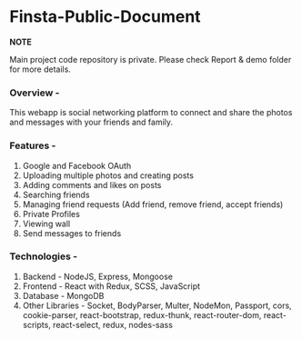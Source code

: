 # Finsta-Public-Document

**NOTE**

Main project code repository is private.
Please check Report & demo folder for more details.

### Overview -
This webapp is social networking platform to connect and share the photos and messages with your friends and family.

### Features -
1. Google and Facebook OAuth
2. Uploading multiple photos and creating posts
3. Adding comments and likes on posts
4. Searching friends
5. Managing friend requests (Add friend, remove friend, accept friends)
6. Private Profiles
7. Viewing wall
8. Send messages to friends 

### Technologies -
1. Backend - NodeJS, Express, Mongoose
2. Frontend - React with Redux, SCSS, JavaScript
3. Database - MongoDB
4. Other Libraries -  Socket, BodyParser, Multer, NodeMon, Passport, cors, cookie-parser, react-bootstrap, redux-thunk, react-router-dom, react-scripts, react-select, redux, nodes-sass
